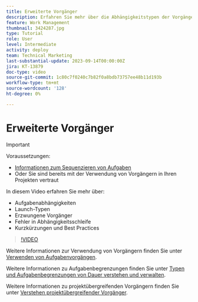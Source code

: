 ```yaml
---
title: Erweiterte Vorgänger
description: Erfahren Sie mehr über die Abhängigkeitstypen der Vorgängerversion, die Typen der Verzögerung, die erzwungenen Vorgänger, Abhängigkeitsschleiffehler und einige Tastenkombinationen und Best Practices.
feature: Work Management
thumbnail: 3424287.jpg
type: Tutorial
role: User
level: Intermediate
activity: deploy
team: Technical Marketing
last-substantial-update: 2023-09-14T00:00:00Z
jira: KT-13879
doc-type: video
source-git-commit: 1c80c7f0240c7b82f0a8bdb73757ee48b11d193b
workflow-type: tm+mt
source-wordcount: '128'
ht-degree: 0%

---
```


# Erweiterte Vorgänger

>[!IMPORTANT]
>
>Voraussetzungen:
>
>* [Informationen zum Sequenzieren von Aufgaben](https://experienceleague.adobe.com/docs/workfront-learn/tutorials-workfront/manage-work/tasks/learn-to-sequence-tasks.html?lang=en)
>* Oder Sie sind bereits mit der Verwendung von Vorgängern in Ihren Projekten vertraut

In diesem Video erfahren Sie mehr über:

* Aufgabenabhängigkeiten
* Launch-Typen
* Erzwungene Vorgänger
* Fehler in Abhängigkeitsschleife
* Kurzkürzungen und Best Practices


>[!VIDEO](https://video.tv.adobe.com/v/3424287/?quality=12&learn=on)

Weitere Informationen zur Verwendung von Vorgängern finden Sie unter [Verwenden von Aufgabenvorgängen](https://experienceleague.adobe.com/docs/workfront/using/manage-work/tasks/use-task-predecessors/use-task-predecessors.html).

Weitere Informationen zu Aufgabenbegrenzungen finden Sie unter [Typen und Aufgabenbegrenzungen von Dauer verstehen und verwalten](https://experienceleague.adobe.com/docs/workfront-learn/tutorials-workfront/manage-work/intermediate-projects/understand-and-manage-duration-types-and-task-constraints.html).

Weitere Informationen zu projektübergreifenden Vorgängern finden Sie unter [Verstehen projektübergreifender Vorgänger](https://experienceleague.adobe.com/docs/workfront-learn/tutorials-workfront/manage-work/intermediate-projects/understand-cross-project-predecessors.html).
